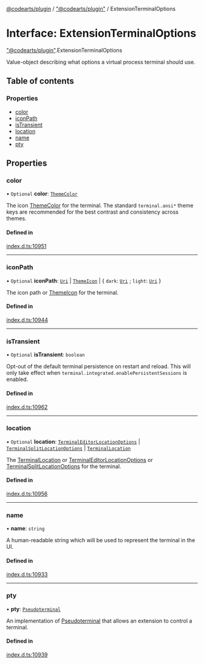 [@codearts/plugin](../README.md) / ["@codearts/plugin"](../modules/_codearts_plugin_.md) / ExtensionTerminalOptions

# Interface: ExtensionTerminalOptions

["@codearts/plugin"](../modules/_codearts_plugin_.md).ExtensionTerminalOptions

Value-object describing what options a virtual process terminal should use.

## Table of contents

### Properties

- [color](codearts_plugin_.ExtensionTerminalOptions.md#color)
- [iconPath](codearts_plugin_.ExtensionTerminalOptions.md#iconpath)
- [isTransient](codearts_plugin_.ExtensionTerminalOptions.md#istransient)
- [location](codearts_plugin_.ExtensionTerminalOptions.md#location)
- [name](codearts_plugin_.ExtensionTerminalOptions.md#name)
- [pty](codearts_plugin_.ExtensionTerminalOptions.md#pty)

## Properties

### color

• `Optional` **color**: [`ThemeColor`](../classes/codearts_plugin_.ThemeColor.md)

The icon [ThemeColor](../classes/codearts_plugin_.ThemeColor.md) for the terminal.
The standard `terminal.ansi*` theme keys are
recommended for the best contrast and consistency across themes.

#### Defined in

[index.d.ts:10951](https://github.com/huaweicloud/cloudide-plugin-api/blob/4d28848/index.d.ts#L10951)

___

### iconPath

• `Optional` **iconPath**: [`Uri`](../classes/codearts_plugin_.Uri.md) \| [`ThemeIcon`](../classes/codearts_plugin_.ThemeIcon.md) \| { `dark`: [`Uri`](../classes/codearts_plugin_.Uri.md) ; `light`: [`Uri`](../classes/codearts_plugin_.Uri.md)  }

The icon path or [ThemeIcon](../classes/codearts_plugin_.ThemeIcon.md) for the terminal.

#### Defined in

[index.d.ts:10944](https://github.com/huaweicloud/cloudide-plugin-api/blob/4d28848/index.d.ts#L10944)

___

### isTransient

• `Optional` **isTransient**: `boolean`

Opt-out of the default terminal persistence on restart and reload.
This will only take effect when `terminal.integrated.enablePersistentSessions` is enabled.

#### Defined in

[index.d.ts:10962](https://github.com/huaweicloud/cloudide-plugin-api/blob/4d28848/index.d.ts#L10962)

___

### location

• `Optional` **location**: [`TerminalEditorLocationOptions`](codearts_plugin_.TerminalEditorLocationOptions.md) \| [`TerminalSplitLocationOptions`](codearts_plugin_.TerminalSplitLocationOptions.md) \| [`TerminalLocation`](../enums/codearts_plugin_.TerminalLocation.md)

The [TerminalLocation](../enums/codearts_plugin_.TerminalLocation.md) or [TerminalEditorLocationOptions](codearts_plugin_.TerminalEditorLocationOptions.md) or [TerminalSplitLocationOptions](codearts_plugin_.TerminalSplitLocationOptions.md) for the terminal.

#### Defined in

[index.d.ts:10956](https://github.com/huaweicloud/cloudide-plugin-api/blob/4d28848/index.d.ts#L10956)

___

### name

• **name**: `string`

A human-readable string which will be used to represent the terminal in the UI.

#### Defined in

[index.d.ts:10933](https://github.com/huaweicloud/cloudide-plugin-api/blob/4d28848/index.d.ts#L10933)

___

### pty

• **pty**: [`Pseudoterminal`](codearts_plugin_.Pseudoterminal.md)

An implementation of [Pseudoterminal](codearts_plugin_.Pseudoterminal.md) that allows an extension to
control a terminal.

#### Defined in

[index.d.ts:10939](https://github.com/huaweicloud/cloudide-plugin-api/blob/4d28848/index.d.ts#L10939)
